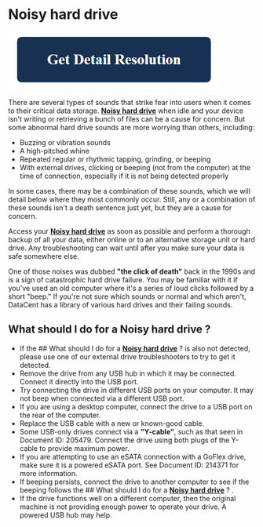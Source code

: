 # Noisy hard drive

[![Noisy hard drive](get-detail.png)](https://github.com/computers0lution/Noisy-hard-drive)

There are several types of sounds that strike fear into users when it comes to their critical data storage. **[Noisy hard drive](https://github.com/computers0lution/Noisy-hard-drive)** when idle and your device isn't writing or retrieving a bunch of files can be a cause for concern. But some abnormal hard drive sounds are more worrying than others, including:

* Buzzing or vibration sounds
* A high-pitched whine
* Repeated regular or rhythmic tapping, grinding, or beeping
* With external drives, clicking or beeping (not from the computer) at the time of connection, especially if it is not being detected properly

In some cases, there may be a combination of these sounds, which we will detail below where they most commonly occur. Still, any or a combination of these sounds isn't a death sentence just yet, but they are a cause for concern.

Access your **[Noisy hard drive](https://github.com/computers0lution/Noisy-hard-drive)**  as soon as possible and perform a thorough backup of all your data, either online or to an alternative storage unit or hard drive. Any troubleshooting can wait until after you make sure your data is safe somewhere else.

One of those noises was dubbed **"the click of death"** back in the 1990s and is a sign of catastrophic hard drive failure. You may be familiar with it if you've used an old computer where it's a series of loud clicks followed by a short "beep." If you're not sure which sounds or normal and which aren't, DataCent has a library of various hard drives and their failing sounds.

## What should I do for a **Noisy hard drive** ?

* If the ## What should I do for a **[Noisy hard drive](https://github.com/computers0lution/Noisy-hard-drive)** ?
  is also not detected, please use one of our external drive troubleshooters to try to get it detected.
* Remove the drive from any USB hub in which it may be connected.  Connect it directly into the USB port.
* Try connecting the drive in different USB ports on your computer.  It may not beep when connected via a different USB port.
* If you are using a desktop computer, connect the drive to a USB port on the rear of the computer.
* Replace the USB cable with a new or known-good cable.
* Some USB-only drives connect via a **"Y-cable"**, such as that seen in Document ID: 205479. Connect the drive using both plugs of the Y-cable to provide maximum power.
* If you are attempting to use an eSATA connection with a GoFlex drive, make sure it is a powered eSATA port.  See Document ID: 214371 for more information.
* If beeping persists, connect the drive to another computer to see if the beeping follows the ## What should I do for a **[Noisy hard drive](https://github.com/computers0lution/Noisy-hard-drive)** ?
. 
* If the drive functions well on a different computer, then the original machine is not providing enough power to operate your drive.  A powered USB hub may help.

